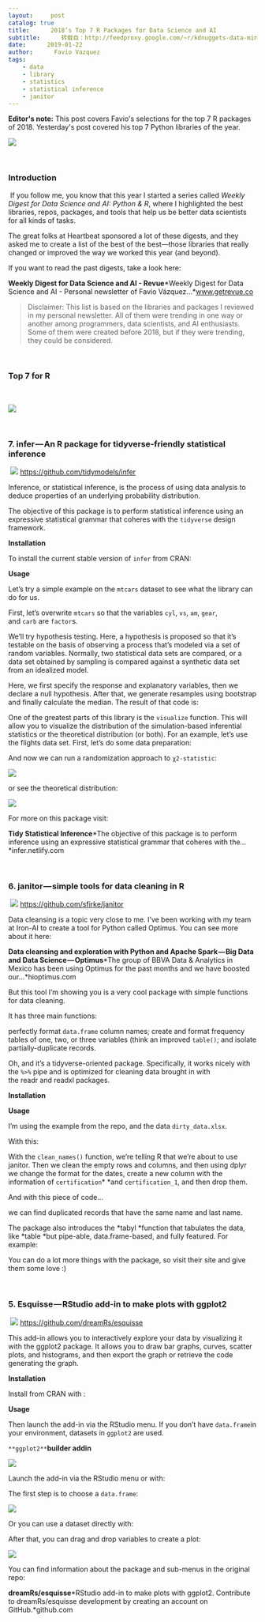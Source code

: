 ```yaml
---
layout:     post
catalog: true
title:      2018’s Top 7 R Packages for Data Science and AI
subtitle:      转载自：http://feedproxy.google.com/~r/kdnuggets-data-mining-analytics/~3/i1EJYYfQ1zQ/vazquez-2018-top-7-r-packages.html
date:      2019-01-22
author:      Favio Vazquez
tags:
    - data
    - library
    - statistics
    - statistical inference
    - janitor
---
```


> 
**Editor's note:** This post covers Favio's selections for the top 7 R packages of 2018. Yesterday's post covered his top 7 Python libraries of the year.


![](https://cdn-images-1.medium.com/max/2560/1*hDzdIAiZXu_d_xQpAeMIxg@2x.jpeg)


 

### Introduction

 If you follow me, you know that this year I started a series called *Weekly Digest for Data Science and AI: Python & R*, where I highlighted the best libraries, repos, packages, and tools that help us be better data scientists for all kinds of tasks.

The great folks at Heartbeat sponsored a lot of these digests, and they asked me to create a list of the best of the best—those libraries that really changed or improved the way we worked this year (and beyond).

If you want to read the past digests, take a look here:

**Weekly Digest for Data Science and AI - Revue***Weekly Digest for Data Science and AI - Personal newsletter of Favio Vázquez...*www.getrevue.co

> Disclaimer: This list is based on the libraries and packages I reviewed in my personal newsletter. All of them were trending in one way or another among programmers, data scientists, and AI enthusiasts. Some of them were created before 2018, but if they were trending, they could be considered.

 

### Top 7 for R

 

![](https://cdn-images-1.medium.com/max/800/1*dYE_cme1yJfb5_vNDQitqg.gif)


 

### **7. infer — An R package for tidyverse-friendly statistical inference**

 ![](https://cdn-images-1.medium.com/max/800/0*l7j5V5phw3xSluQl.png)
https://github.com/tidymodels/infer

Inference, or statistical inference, is the process of using data analysis to deduce properties of an underlying probability distribution.

The objective of this package is to perform statistical inference using an expressive statistical grammar that coheres with the `tidyverse` design framework.

**Installation**

To install the current stable version of `infer` from CRAN:



**Usage**

Let’s try a simple example on the `mtcars` dataset to see what the library can do for us.

First, let’s overwrite `mtcars` so that the variables `cyl`, `vs`, `am`, `gear`, and `carb` are `factor`s.



We’ll try hypothesis testing. Here, a hypothesis is proposed so that it’s testable on the basis of observing a process that’s modeled via a set of random variables. Normally, two statistical data sets are compared, or a data set obtained by sampling is compared against a synthetic data set from an idealized model.



Here, we first specify the response and explanatory variables, then we declare a null hypothesis. After that, we generate resamples using bootstrap and finally calculate the median. The result of that code is:



One of the greatest parts of this library is the `visualize` function. This will allow you to visualize the distribution of the simulation-based inferential statistics or the theoretical distribution (or both). For an example, let’s use the flights data set. First, let’s do some data preparation:



And now we can run a randomization approach to `χ2-statistic`:



![](https://cdn-images-1.medium.com/max/800/0*kPwXn02LclmBEhEL.png)


or see the theoretical distribution:



![](https://cdn-images-1.medium.com/max/800/0*K_YC5NQYbQZNJwT-.png)


For more on this package visit:

**Tidy Statistical Inference***The objective of this package is to perform inference using an expressive statistical grammar that coheres with the…*infer.netlify.com

 

### **6. janitor — simple tools for data cleaning in R**

 ![](https://cdn-images-1.medium.com/max/800/0*R4f3znrYLI7mkN7h.png)
https://github.com/sfirke/janitor

Data cleansing is a topic very close to me. I’ve been working with my team at Iron-AI to create a tool for Python called Optimus. You can see more about it here:

**Data cleansing and exploration with Python and Apache Spark — Big Data and Data Science — Optimus***The group of BBVA Data & Analytics in Mexico has been using Optimus for the past months and we have boosted our…*hioptimus.com

But this tool I’m showing you is a very cool package with simple functions for data cleaning.

It has three main functions:

perfectly format `data.frame` column names;
create and format frequency tables of one, two, or three variables (think an improved `table()`; and
isolate partially-duplicate records.

Oh, and it’s a tidyverse-oriented package. Specifically, it works nicely with the `%>%` pipe and is optimized for cleaning data brought in with the readr and readxl packages.

**Installation**



**Usage**

I’m using the example from the repo, and the data `dirty_data.xlsx`.



With this:



With the `clean_names()` function, we’re telling R that we’re about to use janitor. Then we clean the empty rows and columns, and then using dplyr we change the format for the dates, create a new column with the information of `certification`* *and `certification_1`, and then drop them.

And with this piece of code…



we can find duplicated records that have the same name and last name.

The package also introduces the *tabyl *function that tabulates the data, like *table *but pipe-able, data.frame-based, and fully featured. For example:



You can do a lot more things with the package, so visit their site and give them some love :)

 

### **5. Esquisse — RStudio add-in to make plots with ggplot2**

 ![](https://cdn-images-1.medium.com/max/800/0*VpP28-xHHFTjJG9S.png)
https://github.com/dreamRs/esquisse

This add-in allows you to interactively explore your data by visualizing it with the ggplot2 package. It allows you to draw bar graphs, curves, scatter plots, and histograms, and then export the graph or retrieve the code generating the graph.

**Installation**

Install from CRAN with :



**Usage**

Then launch the add-in via the RStudio menu. If you don’t have `data.frame`in your environment, datasets in `ggplot2` are used.

`**ggplot2**`**builder addin**

![](https://cdn-images-1.medium.com/max/800/0*c2Vy8L1cU9l9iGSS.gif)


Launch the add-in via the RStudio menu or with:



The first step is to choose a `data.frame`:

![](https://cdn-images-1.medium.com/max/800/0*DFY7Oju6WJi5ZNcF.png)


Or you can use a dataset directly with:



After that, you can drag and drop variables to create a plot:

![](https://cdn-images-1.medium.com/max/800/0*BVW_U69wAzoNKAZG.png)


You can find information about the package and sub-menus in the original repo:

**dreamRs/esquisse***RStudio add-in to make plots with ggplot2. Contribute to dreamRs/esquisse development by creating an account on GitHub.*github.com
